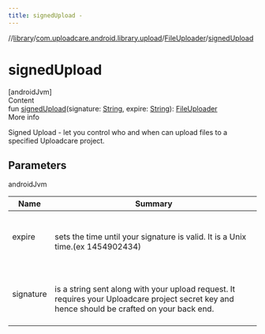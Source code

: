 ```yaml
---
title: signedUpload -
---
```

//[library](../../index.md)/[com.uploadcare.android.library.upload](../index.md)/[FileUploader](index.md)/[signedUpload](signed-upload.md)



# signedUpload  
[androidJvm]  
Content  
fun [signedUpload](signed-upload.md)(signature: [String](https://kotlinlang.org/api/latest/jvm/stdlib/kotlin/-string/index.html), expire: [String](https://kotlinlang.org/api/latest/jvm/stdlib/kotlin/-string/index.html)): [FileUploader](index.md)  
More info  


Signed Upload - let you control who and when can upload files to a specified Uploadcare project.



## Parameters  
  
androidJvm  
  
|  Name|  Summary| 
|---|---|
| <a name="com.uploadcare.android.library.upload/FileUploader/signedUpload/#kotlin.String#kotlin.String/PointingToDeclaration/"></a>expire| <a name="com.uploadcare.android.library.upload/FileUploader/signedUpload/#kotlin.String#kotlin.String/PointingToDeclaration/"></a><br><br>sets the time until your signature is valid. It is a Unix time.(ex 1454902434)<br><br>
| <a name="com.uploadcare.android.library.upload/FileUploader/signedUpload/#kotlin.String#kotlin.String/PointingToDeclaration/"></a>signature| <a name="com.uploadcare.android.library.upload/FileUploader/signedUpload/#kotlin.String#kotlin.String/PointingToDeclaration/"></a><br><br>is a string sent along with your upload request. It requires your Uploadcare project secret key and hence should be crafted on your back end.<br><br>
  
  



